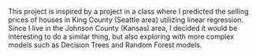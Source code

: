 This project is inspired by a project in a class where I predicted the selling prices of houses in King County (Seattle area) utilizing linear regression. Since I live in the Johnson County (Kansas) area, I decided it would be interesting to do a similar thing, but also exploring with more complex models such as Decision Trees and Random Forest models.
